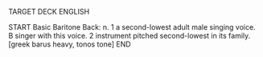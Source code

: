 TARGET DECK
ENGLISH

START
Basic
Baritone
Back: n. 1 a second-lowest adult male singing voice. B singer with this voice. 2 instrument pitched second-lowest in its family. [greek barus heavy, tonos tone]
END
